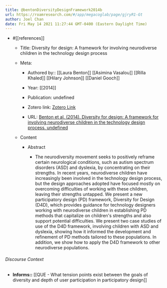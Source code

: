 ```yaml
---
title: @bentonDiversityDesignFramework2014b
url: https://roamresearch.com/#/app/megacoglab/page/gjryR1-Gt
author: Joel Chan
date: Fri May 14 2021 11:27:44 GMT-0400 (Eastern Daylight Time)
---
```


- #[[references]]

    - Title: Diversity for design: A framework for involving neurodiverse children in the technology design process

    - Meta:

        - Authored by:: [[Laura Benton]] [[Asimina Vasalou]] [[Rilla Khaled]] [[Hilary Johnson]] [[Daniel Gooch]]

        - Year: [[2014]]

        - Publication: undefined

        - Zotero link: [Zotero Link](zotero://select/items/7_PDEISDK9)

        - URL: [Benton et al. (2014). Diversity for design: A framework for involving neurodiverse children in the technology design process. undefined](https://doi.org/10.1145/2556288.2557244)

    - Content

        - Abstract

            - The neurodiversity movement seeks to positively reframe certain neurological conditions, such as autism spectrum disorders (ASD) and dyslexia, by concentrating on their strengths. In recent years, neurodiverse children have increasingly been involved in the technology design process, but the design approaches adopted have focused mostly on overcoming difficulties of working with these children, leaving their strengths untapped. We present a new participatory design (PD) framework, Diversity for Design (D4D), which provides guidance for technology designers working with neurodiverse children in establishing PD methods that capitalize on children's strengths and also support potential difficulties. We present two case studies of use of the D4D framework, involving children with ASD and dyslexia, showing how it informed the development and refinement of PD methods tailored to these populations. In addition, we show how to apply the D4D framework to other neurodiverse populations.

###### Discourse Context

- **Informs::** [[QUE - What tension points exist between the goals of diversity and depth of user participation in participatory design]]
